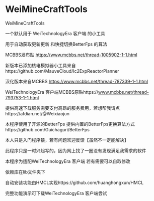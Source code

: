 # WeiMineCraftTools
WeiMineCraftTools


一个默认用于 WeiTechnologyEra 客户端 的小工具 

用于自动获取更新更新 和快捷切换BetterFps 的算法

MCBBS发布贴 https://www.mcbbs.net/thread-1005902-1-1.html

新版本已添加核电模拟器小工具来自https://github.com/MauveCloud/Ic2ExpReactorPlanner

汉化版本来自MCBBS https://www.mcbbs.net/thread-787339-1-1.html

WeiTechnologyEra 客户端MCBBS原贴https://www.mcbbs.net/thread-793753-1-1.html

提供高速下载服务需要支付高昂的服务费用，若想帮我请点https://afdian.net/@Weixiaojun

本程序使用了开源的BetterFps 提供内置的BetterFps更换算法方式https://github.com/Guichaguri/BetterFps

本人只是入门程序猿，若有问题欢迎反馈【虽然不一定能解决】

此程序只是一时兴起写的，因为网上找了一圈没有发现满足我需求的软件

本程序为适配WeiTechnologyEra 客户端 若有需要可以自取修改

依赖库在lib文件夹下

自动安装功能由HMCL实现https://github.com/huanghongxun/HMCL

完整功能演示可下载WeiTechnologyEra 客户端尝试
